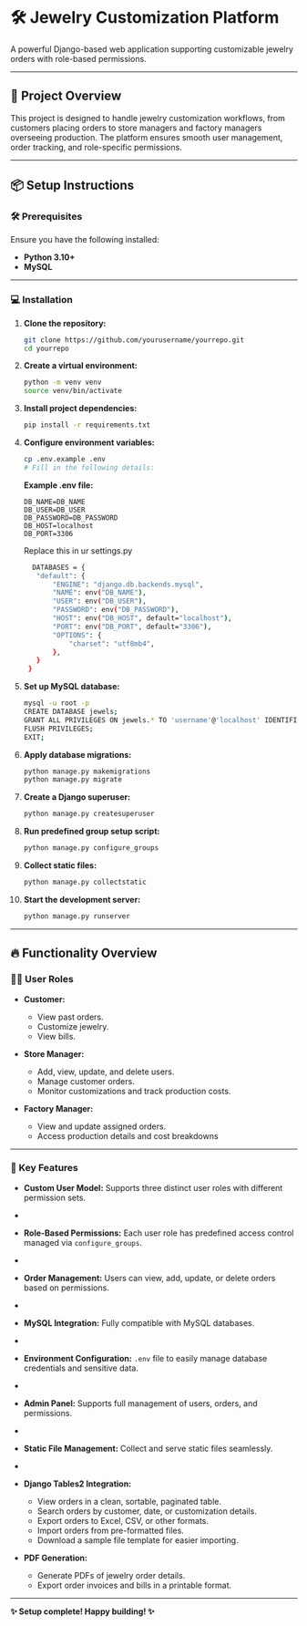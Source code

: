 # 🛠️ Jewelry Customization Platform

A powerful Django-based web application supporting customizable jewelry orders with role-based permissions.

---

## 🚀 Project Overview

This project is designed to handle jewelry customization workflows,
from customers placing orders to store managers and factory managers overseeing production.
The platform ensures smooth user management, order tracking, and role-specific permissions.

---

## 📦 Setup Instructions

### 🛠️ Prerequisites

Ensure you have the following installed:

- **Python 3.10+**
- **MySQL**

---

### 💻 Installation

1. **Clone the repository:**

   ```bash
   git clone https://github.com/yourusername/yourrepo.git
   cd yourrepo
   ```

2. **Create a virtual environment:**

   ```bash
   python -m venv venv
   source venv/bin/activate
   ```

3. **Install project dependencies:**

   ```bash
   pip install -r requirements.txt
   ```

4. **Configure environment variables:**

   ```bash
   cp .env.example .env
   # Fill in the following details:
   ```

   **Example .env file:**

   ```env
   DB_NAME=DB_NAME
   DB_USER=DB_USER
   DB_PASSWORD=DB_PASSWORD
   DB_HOST=localhost
   DB_PORT=3306
   ```

   Replace this in ur settings.py 
   ```bash
     DATABASES = {
      "default": {
          "ENGINE": "django.db.backends.mysql",
          "NAME": env("DB_NAME"),
          "USER": env("DB_USER"),
          "PASSWORD": env("DB_PASSWORD"),
          "HOST": env("DB_HOST", default="localhost"),
          "PORT": env("DB_PORT", default="3306"),
          "OPTIONS": {
              "charset": "utf8mb4",
          },
      }
    }
   ```

5. **Set up MySQL database:**

   ```bash
   mysql -u root -p
   CREATE DATABASE jewels;
   GRANT ALL PRIVILEGES ON jewels.* TO 'username'@'localhost' IDENTIFIED BY 'username';
   FLUSH PRIVILEGES;
   EXIT;
   ```

6. **Apply database migrations:**

   ```bash
   python manage.py makemigrations
   python manage.py migrate
   ```

7. **Create a Django superuser:**

   ```bash
   python manage.py createsuperuser
   ```

8. **Run predefined group setup script:**

   ```bash
   python manage.py configure_groups
   ```

9. **Collect static files:**

   ```bash
   python manage.py collectstatic
   ```

10. **Start the development server:**

    ```bash
    python manage.py runserver
    ```

---

## 🔥 Functionality Overview

### 🧑‍💼 User Roles

- **Customer:**

  - View past orders.
  - Customize jewelry.
  - View bills.

- **Store Manager:**

  - Add, view, update, and delete users.
  - Manage customer orders.
  - Monitor customizations and track production costs.

- **Factory Manager:**

  - View and update assigned orders.
  - Access production details and cost breakdowns

---

### 📌 Key Features

- **Custom User Model:** Supports three distinct user roles with different permission sets.
- 
- **Role-Based Permissions:** Each user role has predefined access control managed via `configure_groups`.
- 
- **Order Management:** Users can view, add, update, or delete orders based on permissions.
- 
- **MySQL Integration:** Fully compatible with MySQL databases.
- 
- **Environment Configuration:** `.env` file to easily manage database credentials and sensitive data.
- 
- **Admin Panel:** Supports full management of users, orders, and permissions.
- 
- **Static File Management:** Collect and serve static files seamlessly.
- 
- **Django Tables2 Integration:**
  - View orders in a clean, sortable, paginated table.
  - Search orders by customer, date, or customization details.
  - Export orders to Excel, CSV, or other formats.
  - Import orders from pre-formatted files.
  - Download a sample file template for easier importing.

- **PDF Generation:**
  - Generate PDFs of jewelry order details.
  - Export order invoices and bills in a printable format.

---


**✨ Setup complete! Happy building! ✨**

